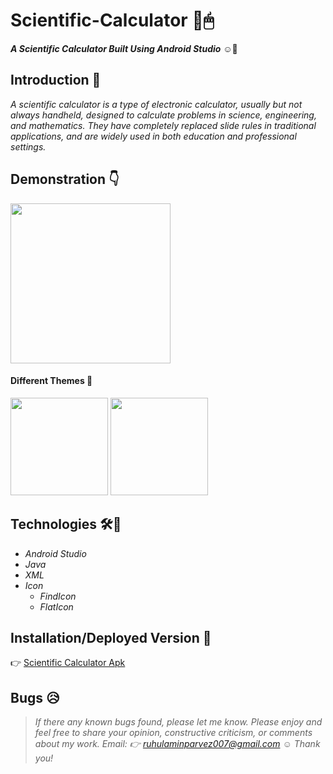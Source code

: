 # Scientific-Calculator :calling:🖱
__*A Scientific Calculator Built Using Android Studio*__ ☺🤞

## Introduction 🔗
*A scientific calculator is a type of electronic calculator, usually but not always handheld, designed to calculate problems in science, engineering, and mathematics. They have completely replaced slide rules in traditional applications, and are widely used in both education and professional settings.*

## Demonstration 👇

<p align="left">
  <img width="256" src="https://github.com/Ruhul12/Scientific-Calculator/blob/main/Sci-Calc.gif">
</p>


<div align="left">
  <h4 align="left">Different Themes 🙂</h4>
  <img width="156" src="https://github.com/Ruhul12/Scientific-Calculator/blob/main/img/design-3.png">
  <img width="156" src="https://github.com/Ruhul12/Scientific-Calculator/blob/main/img/design.png">
</div>
                                                                  
## Technologies 🛠🚀

* *Android Studio*
* *Java*
* *XML*
* *Icon*
  * *FindIcon*
  * *FlatIcon*

## Installation/Deployed Version 💉

 👉 [Scientific Calculator Apk](https://github.com/Ruhul12/Scientific-Calculator/blob/main/app-release.apk)

## Bugs 😥

> *If there any known bugs found, please let me know.*
> *Please enjoy
and feel free to share your opinion, constructive criticism, or comments about my work. Email: 👉 ruhulaminparvez007@gmail.com ☺ Thank you!* 
 
